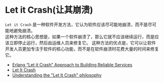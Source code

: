 # Let it Crash(让其崩溃)

`Let it Crash`
是一种软件开发方法，它认为软件应该尽可能地崩溃，而不是尽可能地避免崩溃。<br/>
这种方法的核心思想是，如果一个软件崩溃了，那么它就不应该继续运行，而是应该立即停止运行，然后由运维人员来修复它。
这种方法的优点是，它可以让软件开发人员更加专注于软件的核心功能，而不是在软件崩溃时花费大量的时间来修复它。

- [Erlang “Let it Crash” Approach to Building Reliable Services](https://medium.com/@vamsimokari/erlang-let-it-crash-philosophy-53486d2a6da)
- [Let It Crash](https://wiki.c2.com/?LetItCrash)
- [Understanding the "Let It Crash" philosophy](https://rafaelantunes.com.br/understanding-the-let-it-crash-philosophy)
